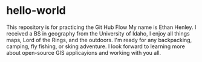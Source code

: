 # hello-world
This repository is for practicing the Git Hub Flow
My name is Ethan Henley. I received a BS in geography from the University of Idaho, I enjoy all things maps, Lord of the Rings, and the outdoors. I'm ready for any backpacking, camping, fly fishing, or sking adventure. I look forward to learning more about open-source GIS applicayions and working with you all. 
